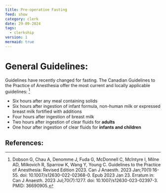 ```yaml
---
title: Pre-operative Fasting
feed: show
category: clerk
date: 29-09-2024
tags:
  - clerkship
version: 1
mermaid: true
---
```


# General Guidelines:
Guidelines have recently changed for fasting. The Canadian Guidelines to the Practice of Anesthesia offer the most current and locally applicable guidelines: [^1]

- Six hours after any meal containing solids
- Six hours after ingestion of infant formula, non-human milk or expressed breast milk fortified with additions
- Four hours after ingestion of breast milk
- Two hours after ingestion of clear fluids for **adults**
- One hour after ingestion of clear fluids for **infants and children**


## References:
[^1]: Dobson G, Chau A, Denomme J, Fuda G, McDonnell C, McIntyre I, Milne AD, Milkovich R, Sparrow K, Wang Y, Young C. Guidelines to the Practice of Anesthesia: Revised Edition 2023. Can J Anaesth. 2023 Jan;70(1):16-55. doi: 10.1007/s12630-022-02368-0. Epub 2023 Jan 23. Erratum in: Can J Anaesth. 2023 Jul;70(7):1277. doi: 10.1007/s12630-023-02397-3. PMID: 36690905.